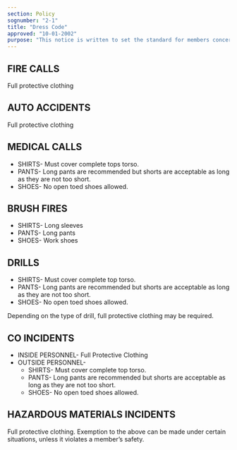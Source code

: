 ```yaml
---
section: Policy
sognumber: "2-1"
title: "Dress Code"
approved: "10-01-2002"
purpose: "This notice is written to set the standard for members concerning proper attire at all calls and/ or drills.  This notice applies to all members of the Dayville Fire Company."
---
```


FIRE CALLS
----------

Full protective clothing

AUTO ACCIDENTS
--------------

Full protective clothing

MEDICAL CALLS
-------------

* SHIRTS- Must cover complete tops torso.
* PANTS- Long pants are recommended but shorts are acceptable as long as they are not too short.
* SHOES- No open toed shoes allowed.

BRUSH FIRES
-----------

* SHIRTS- Long sleeves
* PANTS- Long pants
* SHOES- Work shoes

DRILLS
------

* SHIRTS- Must cover complete top torso.
* PANTS- Long pants are recommended but shorts are acceptable as long as they are not too short.
* SHOES- No open toed shoes allowed. 

Depending on the type of drill, full protective clothing may be required.

CO INCIDENTS
------------

* INSIDE PERSONNEL- Full Protective Clothing 
* OUTSIDE PERSONNEL-
  - SHIRTS- Must cover complete top torso.
  - PANTS- Long pants are recommended but shorts are acceptable as long as they are not too short. 
  - SHOES- No open toed shoes allowed. 

HAZARDOUS MATERIALS INCIDENTS
-----------------------------

Full protective clothing. Exemption to the above can be made under certain situations, unless it violates a member’s safety.
